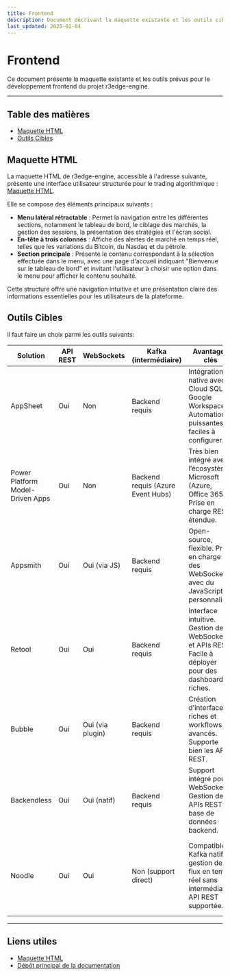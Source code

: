 ```yaml
---
title: Frontend
description: Document décrivant la maquette existante et les outils cibles pour le développement frontend.
last_updated: 2025-01-04
---
```


# Frontend

Ce document présente la maquette existante et les outils prévus pour le développement frontend du projet r3edge-engine.

---

## Table des matières
- [Maquette HTML](#maquette-html)
- [Outils Cibles](#outils-cibles)

## Maquette HTML

La maquette HTML de r3edge-engine, accessible à l'adresse suivante, présente une interface utilisateur structurée pour le trading algorithmique : [Maquette HTML](https://dsissoko.github.io/r3edge-engine-docs/maquette/latest/index.html).

Elle se compose des éléments principaux suivants :

- **Menu latéral rétractable** : Permet la navigation entre les différentes sections, notamment le tableau de bord, le ciblage des marchés, la gestion des sessions, la présentation des stratégies et l'écran social.
- **En-tête à trois colonnes** : Affiche des alertes de marché en temps réel, telles que les variations du Bitcoin, du Nasdaq et du pétrole.
- **Section principale** : Présente le contenu correspondant à la sélection effectuée dans le menu, avec une page d'accueil indiquant "Bienvenue sur le tableau de bord" et invitant l'utilisateur à choisir une option dans le menu pour afficher le contenu souhaité.

Cette structure offre une navigation intuitive et une présentation claire des informations essentielles pour les utilisateurs de la plateforme.

## Outils Cibles
Il faut faire un choix parmi les outils suivants:

| Solution                         | API REST | WebSockets          | Kafka (intermédiaire) | Avantages clés                                                                                     | Inconvénients                                                                                           |
|----------------------------------|----------|---------------------|--------------------|---------------------------------------------------------------------------------------------------|----------------------------------------------------------------------------------------------------------|
| AppSheet                        | Oui      | Non                 | Backend requis    | Intégration native avec Cloud SQL, Google Workspace. Automations puissantes et faciles à configurer. | Pas de support WebSockets ou Kafka natif. Nécessite une intégration intermédiaire pour le temps réel.        |
| Power Platform Model-Driven Apps| Oui      | Non                 | Backend requis (Azure Event Hubs) | Très bien intégré avec l’écosystème Microsoft (Azure, Office 365). Prise en charge REST étendue. | Complexité avec Kafka et absence de support direct pour les flux en temps réel.                        |
| Appsmith                        | Oui      | Oui (via JS)        | Backend requis    | Open-source, flexible. Prise en charge des WebSockets avec du JavaScript personnalisé.         | Nécessite un peu de configuration manuelle pour WebSockets et Kafka.                                   |
| Retool                          | Oui      | Oui                 | Backend requis    | Interface intuitive. Gestion des WebSockets et APIs REST. Facile à déployer pour des dashboards riches. | Pas de support Kafka direct, backend intermédiaire requis.                                              |
| Bubble                          | Oui      | Oui (via plugin)    | Backend requis    | Création d’interfaces riches et workflows avancés. Supporte bien les APIs REST.                    | Plugins nécessaires pour les WebSockets. Pas de support natif Kafka.                                    |
| Backendless                     | Oui      | Oui (natif)         | Backend requis    | Support intégré pour WebSockets. Gestion des APIs REST et base de données backend.                | Plus orienté backend, nécessite du travail pour les interfaces frontend complexes.                     |
| Noodle                          | Oui      | Oui                 | Non (support direct) | Compatible Kafka natif, gestion des flux en temps réel sans intermédiaire. API REST supportée.          | Solution encore moins répandue, communauté plus petite que d'autres grandes plateformes nocode.         |

---

## Liens utiles
- [Maquette HTML](https://dsissoko.github.io/r3edge-engine-docs/maquette/latest/index.html)
- [Dépôt principal de la documentation](https://github.com/dsissoko/r3edge-engine-docs)
